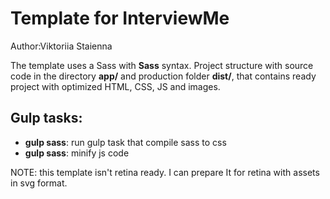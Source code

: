 <h1>Template for InterviewMe</h1>



<p>Author:Viktoriia Staienna</p>


<p>The template uses a Sass with <strong>Sass</strong> syntax. Project structure with source code in the directory <strong>app/</strong> and production folder <strong>dist/</strong>, that contains ready project with optimized HTML, CSS, JS and images.</p>

<h2>Gulp tasks:</h2>

<ul>
	<li><strong>gulp sass</strong>: run  gulp task that compile sass to css</li>
	<li><strong>gulp sass</strong>: minify js code</li>
</ul>
NOTE: this template isn't retina ready. I can prepare It for retina with assets in svg format. 

